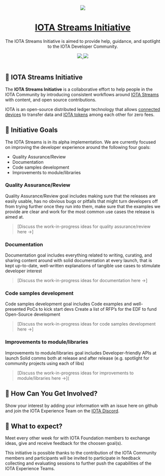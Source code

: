 <p align="center">
  <br>
  <a href="https://www.iota.org">
    <img src="https://media.iota.works/IOTA_Logo/Black/IOTA_Logo_black_100px.png"/>
  </a>
</p>


<h1 align="center"><a href="https://www.iota.org"> IOTA Streams Initiative</a></h1>

<p align="center">The IOTA Streams Initiative is aimed to provide help, guidance, and spotlight to the IOTA Developer Community.</p>

<p align="center">
  <a title="MIT License" href="LICENSE">
    <img src="https://img.shields.io/github/license/gridsome/gridsome.svg?style=flat-square&label=License&colorB=6cc24a">
  </a>
  <a title="Follow on Twitter" href="https://twitter.com/iotatoken">
    <img src="https://img.shields.io/twitter/follow/iotatoken.svg?style=social&label=Follow%20@iotatoken">
  </a>
  <br>
  <br>
</p>


## 🌳 IOTA Streams Initiative

The **IOTA Streams Initiative** is a collaborative effort to help people in the IOTA Community by introducing consistent workflows around [IOTA Streams](https://blog.iota.org/iota-streams-alpha-7e91ee326ac0) with content, and open source contributions.

IOTA is an open-source distributed ledger technology that allows [connected devices](https://en.wikipedia.org/wiki/Connected_Devices) to transfer data and [IOTA tokens](https://docs.iota.org/docs/getting-started/0.1/clients/token) among each other for zero fees.

## 🎯 Initiative Goals

The IOTA Streams is in its alpha implementation. We are currently focused on improving the developer experience around the following four goals:

- Quality Assurance/Review
- Documentation
- Code samples development
- Improvements to module/libraries

### Quality Assurance/Review

Quality Assurance/Review goal includes making sure that the releases are easily usable, has no obvious bugs or pitfalls that might turn developers off from trying further once they run into them, make sure that the examples we provide are clear and work for the most common use cases the release is aimed at.

> [Discuss the work-in-progress ideas for quality assurance/review here →]

### Documentation

Documentation goal includes everything related to writing, curating, and sharing content around with solid documentation at every launch, that is kept up-to-date, well-written explanations of tangible use cases to stimulate developer interest

> [Discuss the work-in-progress ideas for documentation here →]

### Code samples development

Code samples development goal includes Code examples and well-presented PoCs to kick start devs Create a list of RFP’s for the EDF to fund Open-Source development

> [Discuss the work-in-progress ideas for code samples development here →]

###  Improvements to module/libraries

Improvements to module/libraries goal includes Developer-friendly APIs at launch Solid comms both at release and after release (e.g. spotlight for community projects using each of libs)

> [Discuss the work-in-progress ideas for improvements to module/libraries here →](

## 🤔 How Can You Get Involved?

Show your interest by adding your information with an issue here on github and join the IOTA Experience Team on the [IOTA Discord](https://discord.iota.org).

## 🧱 What to expect?

Meet every other week for with IOTA Foundation members to exchange ideas, give and receive feedback for the choosen goal(s).

This initiative is possible thanks to the contribution of the IOTA Community members and participants will be invited to participate in feedback collecting and evaluating sessions to further push the capabilities of the IOTA Experience Teams. 
